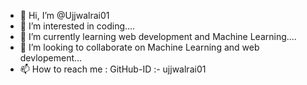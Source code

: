 - 👋 Hi, I’m @Ujjwalrai01
- 👀 I’m interested in coding....
- 🌱 I’m currently learning web development and Machine Learning....
- 💞️ I’m looking to collaborate on Machine Learning and web devlopement...
- 📫 How to reach me : GitHub-ID  :- ujjwalrai01

<!---
Ujjwalrai01/Ujjwalrai01 is a ✨ special ✨ repository because its `README.md` (this file) appears on your GitHub profile.
You can click the Preview link to take a look at your changes.
--->
